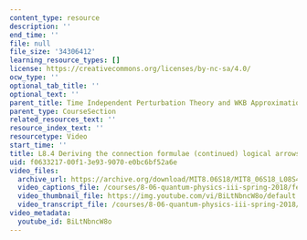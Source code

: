 ```yaml
---
content_type: resource
description: ''
end_time: ''
file: null
file_size: '34306412'
learning_resource_types: []
license: https://creativecommons.org/licenses/by-nc-sa/4.0/
ocw_type: ''
optional_tab_title: ''
optional_text: ''
parent_title: Time Independent Perturbation Theory and WKB Approximation
parent_type: CourseSection
related_resources_text: ''
resource_index_text: ''
resourcetype: Video
start_time: ''
title: L8.4 Deriving the connection formulae (continued) logical arrows
uid: f0633217-00f1-3e93-9070-e0bc6bf52a6e
video_files:
  archive_url: https://archive.org/download/MIT8.06S18/MIT8_06S18_L08S4_300k.mp4
  video_captions_file: /courses/8-06-quantum-physics-iii-spring-2018/fe6d971522c353d0bb556eba775fb997_BiLtNbncW8o.vtt
  video_thumbnail_file: https://img.youtube.com/vi/BiLtNbncW8o/default.jpg
  video_transcript_file: /courses/8-06-quantum-physics-iii-spring-2018/05dd67e134ac40717fe7999c39b499fb_BiLtNbncW8o.pdf
video_metadata:
  youtube_id: BiLtNbncW8o
---
```

